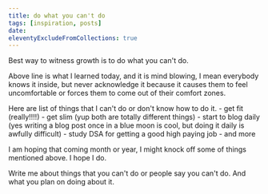 ```yaml
---
title: do what you can't do
tags: [inspiration, posts]
date: 
eleventyExcludeFromCollections: true
---
```

Best way to witness growth is to do what you can't do.

Above line is what I learned today, and it is mind blowing, I mean everybody knows it inside, but never acknowledge it because it causes them to feel uncomfortable or forces them to come out of their comfort zones.

Here are list of things that I can't do or don't know how to do it.
	- get fit (really!!!!)
	- get slim (yup both are totally different things)
	- start to blog daily (yes writing a blog post once in a blue moon is cool, but doing it daily is awfully difficult)
	- study DSA for getting a good high paying job
	- and more
	
I am hoping that coming month or year, I might knock off some of things mentioned above. I hope I do.

Write me about things that you can't do or people say you can't do. And what you plan on doing about it.
